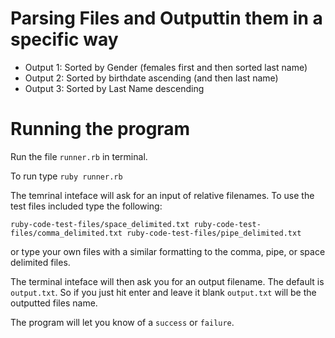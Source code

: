 # Parsing Files and Outputtin them in a specific way
* Output 1: Sorted by Gender (females first and then sorted last name)
* Output 2: Sorted by birthdate ascending (and then last name)
* Output 3: Sorted by Last Name descending

# Running the program
Run the file `runner.rb` in terminal.

To run type `ruby runner.rb`

The temrinal inteface will ask for an input of relative filenames.
To use the test files included type the following:

`ruby-code-test-files/space_delimited.txt ruby-code-test-files/comma_delimited.txt ruby-code-test-files/pipe_delimited.txt`

or type your own files with a similar formatting to the comma, pipe, or space delimited files.

The terminal inteface will then ask you for an output filename.
The default is `output.txt`. So if you just hit enter and leave it blank `output.txt` will be the outputted files name.

The program will let you know of a `success` or `failure`.

